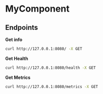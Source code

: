 MyComponent
===========


## Endpoints

**Get info**

```sh
curl http://127.0.0.1:8080/ -X GET
```


**Get Health**

```sh
curl http://127.0.0.1:8080/health -X GET
```


**Get Metrics**

```sh
curl http://127.0.0.1:8080/metrics -X GET
```
